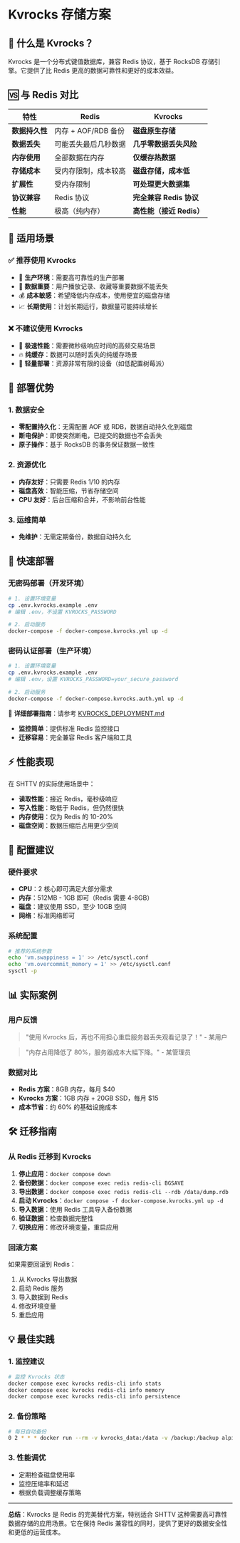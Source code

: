 # Kvrocks 存储方案

## 🌟 什么是 Kvrocks？

Kvrocks 是一个分布式键值数据库，兼容 Redis 协议，基于 RocksDB 存储引擎。它提供了比 Redis 更高的数据可靠性和更好的成本效益。

## 🆚 与 Redis 对比

| 特性           | Redis                | Kvrocks                  |
| -------------- | -------------------- | ------------------------ |
| **数据持久性** | 内存 + AOF/RDB 备份  | **磁盘原生存储**         |
| **数据丢失**   | 可能丢失最后几秒数据 | **几乎零数据丢失风险**   |
| **内存使用**   | 全部数据在内存       | **仅缓存热数据**         |
| **存储成本**   | 受内存限制，成本较高 | **磁盘存储，成本低**     |
| **扩展性**     | 受内存限制           | **可处理更大数据集**     |
| **协议兼容**   | Redis 协议           | **完全兼容 Redis 协议**  |
| **性能**       | 极高（纯内存）       | **高性能（接近 Redis）** |

## 🎯 适用场景

### ✅ 推荐使用 Kvrocks

- 🏢 **生产环境**：需要高可靠性的生产部署
- 💾 **数据重要**：用户播放记录、收藏等重要数据不能丢失
- 💰 **成本敏感**：希望降低内存成本，使用便宜的磁盘存储
- 📈 **长期使用**：计划长期运行，数据量可能持续增长

### ❌ 不建议使用 Kvrocks

- 🏃 **极速性能**：需要微秒级响应时间的高频交易场景
- 🔥 **纯缓存**：数据可以随时丢失的纯缓存场景
- 📱 **轻量部署**：资源非常有限的设备（如低配置树莓派）

## 🚀 部署优势

### 1. 数据安全

- **零配置持久化**：无需配置 AOF 或 RDB，数据自动持久化到磁盘
- **断电保护**：即使突然断电，已提交的数据也不会丢失
- **原子操作**：基于 RocksDB 的事务保证数据一致性

### 2. 资源优化

- **内存友好**：只需要 Redis 1/10 的内存
- **磁盘高效**：智能压缩，节省存储空间
- **CPU 友好**：后台压缩和合并，不影响前台性能

### 3. 运维简单

- **免维护**：无需定期备份，数据自动持久化

## 🔧 快速部署

### 无密码部署（开发环境）

```bash
# 1. 设置环境变量
cp .env.kvrocks.example .env
# 编辑 .env，不设置 KVROCKS_PASSWORD

# 2. 启动服务
docker-compose -f docker-compose.kvrocks.yml up -d
```

### 密码认证部署（生产环境）

```bash
# 1. 设置环境变量
cp .env.kvrocks.example .env
# 编辑 .env，设置 KVROCKS_PASSWORD=your_secure_password

# 2. 启动服务
docker-compose -f docker-compose.kvrocks.auth.yml up -d
```

📖 **详细部署指南**：请参考 [KVROCKS_DEPLOYMENT.md](./KVROCKS_DEPLOYMENT.md)

- **监控简单**：提供标准 Redis 监控接口
- **迁移容易**：完全兼容 Redis 客户端和工具

## ⚡ 性能表现

在 SHTTV 的实际使用场景中：

- **读取性能**：接近 Redis，毫秒级响应
- **写入性能**：略低于 Redis，但仍然很快
- **内存使用**：仅为 Redis 的 10-20%
- **磁盘空间**：数据压缩后占用更少空间

## 🔧 配置建议

### 硬件要求

- **CPU**：2 核心即可满足大部分需求
- **内存**：512MB - 1GB 即可（Redis 需要 4-8GB）
- **磁盘**：建议使用 SSD，至少 10GB 空间
- **网络**：标准网络即可

### 系统配置

```bash
# 推荐的系统参数
echo 'vm.swappiness = 1' >> /etc/sysctl.conf
echo 'vm.overcommit_memory = 1' >> /etc/sysctl.conf
sysctl -p
```

## 📊 实际案例

### 用户反馈

> "使用 Kvrocks 后，再也不用担心重启服务器丢失观看记录了！" - 某用户

> "内存占用降低了 80%，服务器成本大幅下降。" - 某管理员

### 数据对比

- **Redis 方案**：8GB 内存，每月 $40
- **Kvrocks 方案**：1GB 内存 + 20GB SSD，每月 $15
- **成本节省**：约 60% 的基础设施成本

## 🛠️ 迁移指南

### 从 Redis 迁移到 Kvrocks

1. **停止应用**：`docker compose down`
2. **备份数据**：`docker compose exec redis redis-cli BGSAVE`
3. **导出数据**：`docker compose exec redis redis-cli --rdb /data/dump.rdb`
4. **启动 Kvrocks**：`docker compose -f docker-compose.kvrocks.yml up -d`
5. **导入数据**：使用 Redis 工具导入备份数据
6. **验证数据**：检查数据完整性
7. **切换应用**：修改环境变量，重启应用

### 回滚方案

如果需要回滚到 Redis：

1. 从 Kvrocks 导出数据
2. 启动 Redis 服务
3. 导入数据到 Redis
4. 修改环境变量
5. 重启应用

## 💡 最佳实践

### 1. 监控建议

```bash
# 监控 Kvrocks 状态
docker compose exec kvrocks redis-cli info stats
docker compose exec kvrocks redis-cli info memory
docker compose exec kvrocks redis-cli info persistence
```

### 2. 备份策略

```bash
# 每日自动备份
0 2 * * * docker run --rm -v kvrocks_data:/data -v /backup:/backup alpine tar czf /backup/kvrocks-$(date +%Y%m%d).tar.gz /data
```

### 3. 性能调优

- 定期检查磁盘使用率
- 监控压缩率和延迟
- 根据负载调整缓存策略

---

**总结**：Kvrocks 是 Redis 的完美替代方案，特别适合 SHTTV 这种需要高可靠性数据存储的应用场景。它在保持 Redis 兼容性的同时，提供了更好的数据安全性和更低的运营成本。
